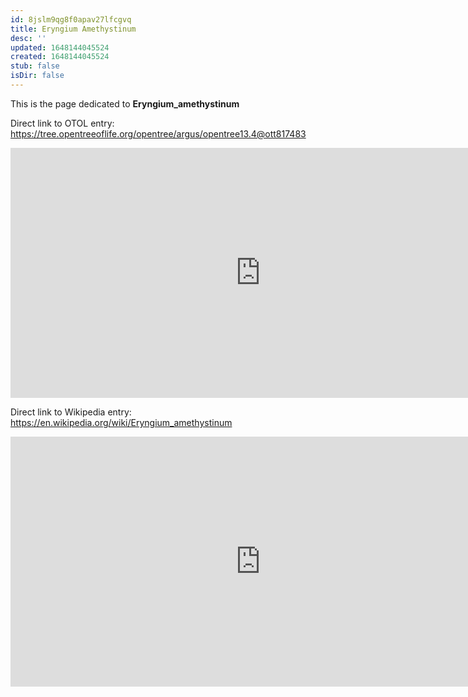 ```yaml
---
id: 8jslm9qg8f0apav27lfcgvq
title: Eryngium Amethystinum
desc: ''
updated: 1648144045524
created: 1648144045524
stub: false
isDir: false
---
```

This is the page dedicated to **Eryngium_amethystinum**


Direct link to OTOL entry: https://tree.opentreeoflife.org/opentree/argus/opentree13.4@ott817483



<html>
    <body>
    <iframe src="https://tree.opentreeoflife.org/opentree/argus/opentree13.4@ott817483"
    width="800" height="400" frameborder="0" allowfullscreen> </iframe>
    </body>
</html>
    


Direct link to Wikipedia entry: https://en.wikipedia.org/wiki/Eryngium_amethystinum



<html>
    <body>
    <iframe src="https://en.wikipedia.org/wiki/Eryngium_amethystinum"
    width="800" height="400" frameborder="0" allowfullscreen> </iframe>
    </body>
</html>
    
